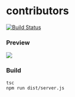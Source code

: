# contributors
[![Build Status](https://travis-ci.com/Bpazy/contributors.svg?branch=master)](https://travis-ci.com/Bpazy/contributors)

### Preview
<img src="http://hzy.ink:3000/contributors/Bpazy/contributors.svg?number=3" />

### Build
```
tsc
npm run dist/server.js
```
